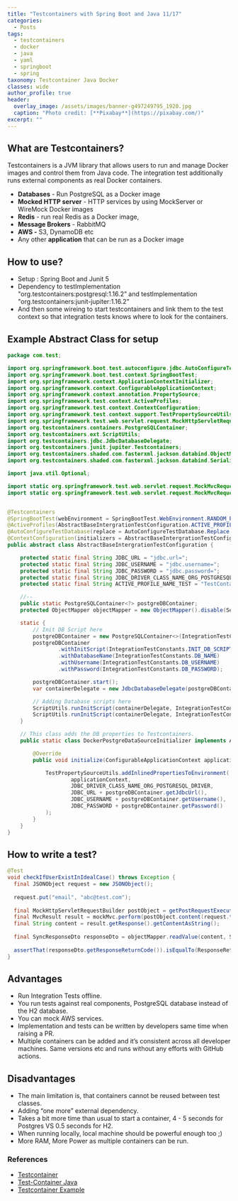 ```yaml
---
title: "Testcontainers with Spring Boot and Java 11/17"
categories:
  - Posts
tags:
  - testcontainers
  - docker
  - java
  - yaml
  - springboot
  - spring
taxonomy: Testcontainer Java Docker
classes: wide
author_profile: true
header:
  overlay_image: /assets/images/banner-g497249795_1920.jpg
  caption: "Photo credit: [**Pixabay**](https://pixabay.com/)"
excerpt: ""
---
```

## What are Testcontainers?

Testcontainers is a JVM library that allows users to run and manage Docker images and control them from Java code.
The integration test additionally runs external components as real Docker containers.

- **Databases** - Run PostgreSQL as a Docker image
- **Mocked HTTP server** - HTTP services by using MockServer or WireMock Docker images
- **Redis** - run real Redis as a Docker image,
- **Message Brokers** - RabbitMQ
- **AWS -** S3, DynamoDB etc
- Any other **application** that can be run as a Docker image

## How to use?

- Setup : Spring Boot and Junit 5
- Dependency to testImplementation "org.testcontainers:postgresql:1.16.2” and testImplementation "org.testcontainers:junit-jupiter:1.16.2”
- And then some wireing to start testcontainers and link them to the test context so that integration tests knows where to look for the containers.

## Example Abstract Class for setup

```java
package com.test;

import org.springframework.boot.test.autoconfigure.jdbc.AutoConfigureTestDatabase;
import org.springframework.boot.test.context.SpringBootTest;
import org.springframework.context.ApplicationContextInitializer;
import org.springframework.context.ConfigurableApplicationContext;
import org.springframework.context.annotation.PropertySource;
import org.springframework.test.context.ActiveProfiles;
import org.springframework.test.context.ContextConfiguration;
import org.springframework.test.context.support.TestPropertySourceUtils;
import org.springframework.test.web.servlet.request.MockHttpServletRequestBuilder;
import org.testcontainers.containers.PostgreSQLContainer;
import org.testcontainers.ext.ScriptUtils;
import org.testcontainers.jdbc.JdbcDatabaseDelegate;
import org.testcontainers.junit.jupiter.Testcontainers;
import org.testcontainers.shaded.com.fasterxml.jackson.databind.ObjectMapper;
import org.testcontainers.shaded.com.fasterxml.jackson.databind.SerializationFeature;

import java.util.Optional;

import static org.springframework.test.web.servlet.request.MockMvcRequestBuilders.post;
import static org.springframework.test.web.servlet.request.MockMvcRequestBuilders.put;


@Testcontainers
@SpringBootTest(webEnvironment = SpringBootTest.WebEnvironment.RANDOM_PORT, classes = {com.test.Application.class})
@ActiveProfiles(AbstractBaseIntergrationTestConfiguration.ACTIVE_PROFILE_NAME_TEST)
@AutoConfigureTestDatabase(replace = AutoConfigureTestDatabase.Replace.NONE)
@ContextConfiguration(initializers = AbstractBaseIntergrationTestConfiguration.DockerPostgreDataSourceInitializer.class)
public abstract class AbstractBaseIntergrationTestConfiguration {

    protected static final String JDBC_URL = "jdbc.url=";
    protected static final String JDBC_USERNAME = "jdbc.username=";
    protected static final String JDBC_PASSWORD = "jdbc.password=";
    protected static final String JDBC_DRIVER_CLASS_NAME_ORG_POSTGRESQL_DRIVER = "jdbc.driverClassName=org.postgresql.Driver";
    protected static final String ACTIVE_PROFILE_NAME_TEST = "TestContainerTests";

    //--
    public static PostgreSQLContainer<?> postgreDBContainer;
    protected ObjectMapper objectMapper = new ObjectMapper().disable(SerializationFeature.FAIL_ON_EMPTY_BEANS);

    static {
        // Init DB Script here
        postgreDBContainer = new PostgreSQLContainer<>(IntegrationTestConstants.POSTGRESQL_IMAGE);
        postgreDBContainer
                .withInitScript(IntegrationTestConstants.INIT_DB_SCRIPT)
                .withDatabaseName(IntegrationTestConstants.DB_NAME)
                .withUsername(IntegrationTestConstants.DB_USERNAME)
                .withPassword(IntegrationTestConstants.DB_PASSWORD);

        postgreDBContainer.start();
        var containerDelegate = new JdbcDatabaseDelegate(postgreDBContainer, "");

        // Adding Database scripts here
        ScriptUtils.runInitScript(containerDelegate, IntegrationTestConstants.MISSING_TABLES_SQL);
        ScriptUtils.runInitScript(containerDelegate, IntegrationTestConstants.SAMPLE_DATA_SQL);
    }

    // This class adds the DB properties to Testcontainers.
    public static class DockerPostgreDataSourceInitializer implements ApplicationContextInitializer<ConfigurableApplicationContext> {

        @Override
        public void initialize(ConfigurableApplicationContext applicationContext) {

            TestPropertySourceUtils.addInlinedPropertiesToEnvironment(
                    applicationContext,
                    JDBC_DRIVER_CLASS_NAME_ORG_POSTGRESQL_DRIVER,
                    JDBC_URL + postgreDBContainer.getJdbcUrl(),
                    JDBC_USERNAME + postgreDBContainer.getUsername(),
                    JDBC_PASSWORD + postgreDBContainer.getPassword()
            );
        }
    }
}
```

## How to write a test?

```java
@Test
void checkIfUserExistInIdealCase() throws Exception {
  final JSONObject request = new JSONObject();
  
  request.put("email", "abc@test.com");
  
  final MockHttpServletRequestBuilder postObject = getPostRequestExecutorBuilder("http://localhost:8080/v1/checkemail/", Optional.empty());
  final MvcResult result = mockMvc.perform(postObject.content(request.toString())).andExpect(status().isOk()).andReturn();
  final String content = result.getResponse().getContentAsString();
  
  final SyncResponseDto responseDto = objectMapper.readValue(content, SyncResponseDto.class);
  
  assertThat(responseDto.getResponseReturnCode()).isEqualTo(ResponseReturnCode.USER\_EXIST);
}
```

## Advantages

- Run Integration Tests offline.
- You run tests against real components, PostgreSQL database instead of the H2 database.
- You can mock AWS services.
- Implementation and tests can be written by developers same time when raising a PR.
- Multiple containers can be added and it’s consistent across all developer machines. Same versions etc and runs without any efforts with GitHub actions.
## Disadvantages

- The main limitation is, that containers cannot be reused between test classes.
- Adding “one more” external dependency.
- Takes a bit more time than usual to start a container, 4 - 5 seconds for Postgres VS 0.5 seconds for H2.
- When running locally, local machine should be powerful enough too ;)
- More RAM, More Power as multiple containers can be run.

### References

* [Testcontainer](https://www.testcontainers.org/)
* [Test-Container Java](https://github.com/testcontainers/testcontainers-java)
* [Testcontainer Example](https://www.baeldung.com/spring-boot-testcontainers-integration-test)

